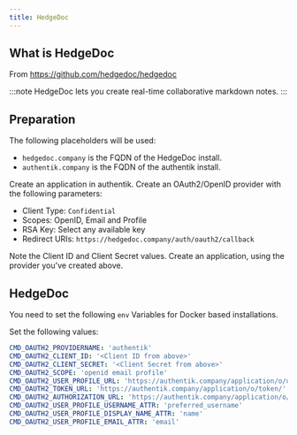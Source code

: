 ```yaml
---
title: HedgeDoc
---
```


## What is HedgeDoc

From https://github.com/hedgedoc/hedgedoc

:::note
HedgeDoc lets you create real-time collaborative markdown notes.
:::

## Preparation

The following placeholders will be used:

- `hedgedoc.company` is the FQDN of the HedgeDoc install.
- `authentik.company` is the FQDN of the authentik install.

Create an application in authentik. Create an OAuth2/OpenID provider with the following parameters:

- Client Type: `Confidential`
- Scopes: OpenID, Email and Profile
- RSA Key: Select any available key
- Redirect URIs: `https://hedgedoc.company/auth/oauth2/callback`

Note the Client ID and Client Secret values. Create an application, using the provider you've created above.

## HedgeDoc

You need to set the following `env` Variables for Docker based installations.

Set the following values:

```yaml
CMD_OAUTH2_PROVIDERNAME: 'authentik'
CMD_OAUTH2_CLIENT_ID: '<Client ID from above>'
CMD_OAUTH2_CLIENT_SECRET: '<Client Secret from above>'
CMD_OAUTH2_SCOPE: 'openid email profile'
CMD_OAUTH2_USER_PROFILE_URL: 'https://authentik.company/application/o/userinfo/'
CMD_OAUTH2_TOKEN_URL: 'https://authentik.company/application/o/token/'
CMD_OAUTH2_AUTHORIZATION_URL: 'https://authentik.company/application/o/authorize/'
CMD_OAUTH2_USER_PROFILE_USERNAME_ATTR: 'preferred_username'
CMD_OAUTH2_USER_PROFILE_DISPLAY_NAME_ATTR: 'name'
CMD_OAUTH2_USER_PROFILE_EMAIL_ATTR: 'email'
```
